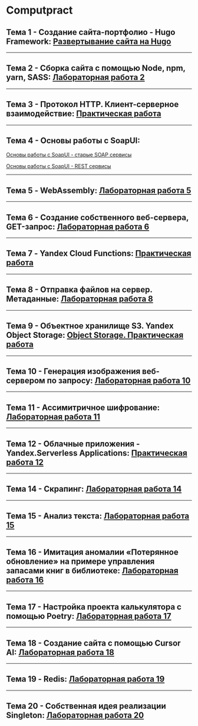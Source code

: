 # Computpract

## Тема 1 - Создание сайта-портфолио - Hugo Framework: [Развертывание сайта на Hugo](https://melnikno.github.io/web_portfolioversion4/)

---

## Тема 2 - Сборка сайта с помощью Node, npm, yarn, SASS: [Лабораторная работа 2](https://github.com/MelnikNO/Computpract/blob/main/Мельник%20НО%2C%20ИВТ%2C%202к%2C%201.2гр%2C%20ЛР2.pdf)

---

## Тема 3 - Протокол HTTP. Клиент-серверное взаимодействие: [Практическая работа](https://github.com/MelnikNO/Computpract/blob/main/Мельник%20НО%2C%20ИВТ%2C%202к%201.2гр%2C%20ЛР3.pdf)

---

## Тема 4 - Основы работы с SoapUI:
[Основы работы с SoapUI - старые SOAP сервисы](https://disk.yandex.ru/d/wuhP9eDtCZfmSQ)

[Основы работы с SoapUI - REST сервисы](https://disk.yandex.ru/d/J0VFvaJsJ14Hhg)

---

## Тема 5 - WebAssembly: [Лабораторная работа 5](https://github.com/MelnikNO/Computpract/blob/main/ЛР5.md)

---

## Тема 6 - Создание собственного веб-сервера, GET-запрос: [Лабораторная работа 6](https://github.com/MelnikNO/Comppractic2c)

---

## Тема 7 - Yandex Cloud Functions: [Практическая работа](https://t.me/Comppracticetranslate_bot)

---

## Тема 8 - Отправка файлов на сервер. Метаданные: [Лабораторная работа 8](https://github.com/MelnikNO/comppracticelr6)

---

## Тема 9 - Объектное хранилище S3. Yandex Object Storage: [Object Storage. Практическая работа](https://github.com/MelnikNO/Computpract/tree/main/ЛР9#readme)

---

## Тема 10 - Генерация изображения веб-сервером по запросу: [Лабораторная работа 10](https://github.com/MelnikNO/Computpract/tree/main/ЛР10)

---

## Тема 11 - Ассимитричное шифрование: [Лабораторная работа 11](https://github.com/MelnikNO/Computpract/tree/main/ЛР11#readme)

---

## Тема 12 - Облачные приложения - Yandex.Serverless Applications: [Практическая работа 12](https://github.com/MelnikNO/Computpract/blob/main/ЛР12.md)

---

## Тема 14 - Скрапинг: [Лабораторная работа 14](https://github.com/MelnikNO/Computpract/tree/main/ЛР14#readme)

---

## Тема 15 - Анализ текста: [Лабораторная работа 15](https://github.com/MelnikNO/Computpract/tree/main/ЛР15#readme)

---

## Тема 16 - Имитация аномалии «Потерянное обновление» на примере управления запасами книг в библиотеке: [Лабораторная работа 16](https://github.com/MelnikNO/Computpract/tree/main/ЛР16#readme)

---

## Тема 17 - Настройка проекта калькулятора с помощью Poetry: [Лабораторная работа 17](https://github.com/MelnikNO/Computpract/tree/main/ЛР17#readme)

---

## Тема 18 - Создание сайта с помощью Cursor AI: [Лабораторная работа 18](https://github.com/MelnikNO/Computpract/tree/main/ЛР18#readme)

---

## Тема 19 - Redis: [Лабораторная работа 19](https://github.com/MelnikNO/Computpract/tree/main/ЛР19#readme)

---

## Тема 20 - Собственная идея реализации Singleton: [Лабораторная работа 20](https://github.com/MelnikNO/Computpract/tree/main/ЛР20#readme)
